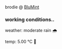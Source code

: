 brodie @ [BluMint](https://www.linkedin.com/company/blumint-io/)

<!--weather_start-->
### working conditions..

weather: moderate rain 🌧️

temp: 5.00 °C 🧥

<!--weather_end-->
